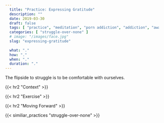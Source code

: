 ```yaml
---
  title: "Practice: Expressing Gratitude"
  description: ""
  date: 2019-03-30
  draft: false
  tags: [ "practice", "meditation", "porn addiction", "addiction", "awareness", "awareness exercises", "perspective", "nofap", "neverfap", "neverfap deluxe" ]
  categories: [ "struggle-over-none" ]
  # image: "/images/face.jpg"
  slug: "expressing-gratitude"
  
  what: "."
  how: "."
  when: "."
  duration: "."
---
```


The flipside to struggle is to be comfortable with ourselves.

{{< hr2 "Context" >}}


{{< hr2 "Exercise" >}}


{{< hr2 "Moving Forward" >}}

 

{{< similiar_practices "struggle-over-none" >}}


<!-- 
{{< hr2 "Additional Resources" >}}  -->

<!-- maybe link to other  -->

